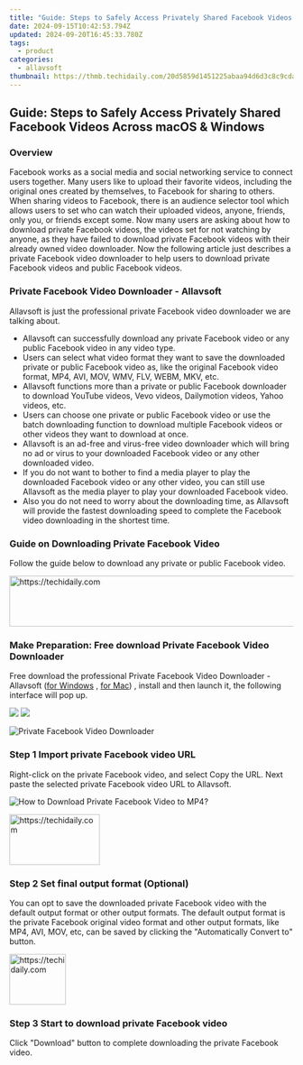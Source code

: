 ```yaml
---
title: "Guide: Steps to Safely Access Privately Shared Facebook Videos Across macOS & Windows"
date: 2024-09-15T10:42:53.794Z
updated: 2024-09-20T16:45:33.780Z
tags:
  - product
categories:
  - allavsoft
thumbnail: https://thmb.techidaily.com/20d5859d1451225abaa94d6d3c8c9cdada02fd525d9a47948cb889f866ae7774.jpg
---
```


## Guide: Steps to Safely Access Privately Shared Facebook Videos Across macOS & Windows

### Overview

Facebook works as a social media and social networking service to connect users together. Many users like to upload their favorite videos, including the original ones created by themselves, to Facebook for sharing to others. When sharing videos to Facebook, there is an audience selector tool which allows users to set who can watch their uploaded videos, anyone, friends, only you, or friends except some. Now many users are asking about how to download private Facebook videos, the videos set for not watching by anyone, as they have failed to download private Facebook videos with their already owned video downloader. Now the following article just describes a private Facebook video downloader to help users to download private Facebook videos and public Facebook videos.

### Private Facebook Video Downloader - Allavsoft

Allavsoft is just the professional private Facebook video downloader we are talking about.

* Allavsoft can successfully download any private Facebook video or any public Facebook video in any video type.
* Users can select what video format they want to save the downloaded private or public Facebook video as, like the original Facebook video format, MP4, AVI, MOV, WMV, FLV, WEBM, MKV, etc.
* Allavsoft functions more than a private or public Facebook downloader to download YouTube videos, Vevo videos, Dailymotion videos, Yahoo videos, etc.
* Users can choose one private or public Facebook video or use the batch downloading function to download multiple Facebook videos or other videos they want to download at once.
* Allavsoft is an ad-free and virus-free video downloader which will bring no ad or virus to your downloaded Facebook video or any other downloaded video.
* If you do not want to bother to find a media player to play the downloaded Facebook video or any other video, you can still use Allavsoft as the media player to play your downloaded Facebook video.
* Also you do not need to worry about the downloading time, as Allavsoft will provide the fastest downloading speed to complete the Facebook video downloading in the shortest time.

### Guide on Downloading Private Facebook Video

Follow the guide below to download any private or public Facebook video.

<!-- affiliate ads begin -->
<a href="https://appsumo.8odi.net/c/5597632/2137412/7443" target="_top" id="2137412">
  <img src="//a.impactradius-go.com/display-ad/7443-2137412" border="0" alt="https://techidaily.com" width="728" height="90"/>
</a>
<img height="0" width="0" src="https://appsumo.8odi.net/i/5597632/2137412/7443" style="position:absolute;visibility:hidden;" border="0" />
<!-- affiliate ads end -->

### Make Preparation: Free download Private Facebook Video Downloader

Free download the professional Private Facebook Video Downloader - Allavsoft ([for Windows](https://tools.techidaily.com/allavsoft/products/) , [for Mac](https://tools.techidaily.com/allavsoft/products/)) , install and then launch it, the following interface will pop up.

[![](https://www.allavsoft.com/how-to/../images/how-to/free-download-win.jpg)](https://tools.techidaily.com/allavsoft/products/) [![](https://www.allavsoft.com/how-to/../images/how-to/free-download-mac.jpg)](https://tools.techidaily.com/allavsoft/products/)

![Private Facebook Video Downloader](https://www.allavsoft.com/how-to/../images/allavsoft/screen-shot-600.jpg)

### Step 1 Import private Facebook video URL

Right-click on the private Facebook video, and select Copy the URL. Next paste the selected private Facebook video URL to Allavsoft.

![How to Download Private Facebook Video to MP4?](https://www.allavsoft.com/how-to/../images/how-to/download-rtmp-video/download-rtmp-video.jpg)

<!-- affiliate ads begin -->
<a href="https://malaysia-healthcare-travel-council.pxf.io/c/5597632/1576477/17382" target="_top" id="1576477">
  <img src="//a.impactradius-go.com/display-ad/17382-1576477" border="0" alt="https://techidaily.com" width="160" height="90"/>
</a>
<img height="0" width="0" src="https://malaysia-healthcare-travel-council.pxf.io/i/5597632/1576477/17382" style="position:absolute;visibility:hidden;" border="0" />
<!-- affiliate ads end -->

### Step 2 Set final output format (Optional)

You can opt to save the downloaded private Facebook video with the default output format or other output formats. The default output format is the private Facebook original video format and other output formats, like MP4, AVI, MOV, etc, can be saved by clicking the "Automatically Convert to" button.

<!-- affiliate ads begin -->
<a href="https://bluettius.sjv.io/c/5597632/2148619/17108" target="_top" id="2148619">
  <img src="//a.impactradius-go.com/display-ad/17108-2148619" border="0" alt="https://techidaily.com" width="100" height="90"/>
</a>
<img height="0" width="0" src="https://bluettius.sjv.io/i/5597632/2148619/17108" style="position:absolute;visibility:hidden;" border="0" />
<!-- affiliate ads end -->

### Step 3 Start to download private Facebook video

Click "Download" button to complete downloading the private Facebook video.

<ins class="adsbygoogle"
     style="display:block"
     data-ad-format="autorelaxed"
     data-ad-client="ca-pub-7571918770474297"
     data-ad-slot="1223367746"></ins>

<ins class="adsbygoogle"
     style="display:block"
     data-ad-client="ca-pub-7571918770474297"
     data-ad-slot="8358498916"
     data-ad-format="auto"
     data-full-width-responsive="true"></ins>



